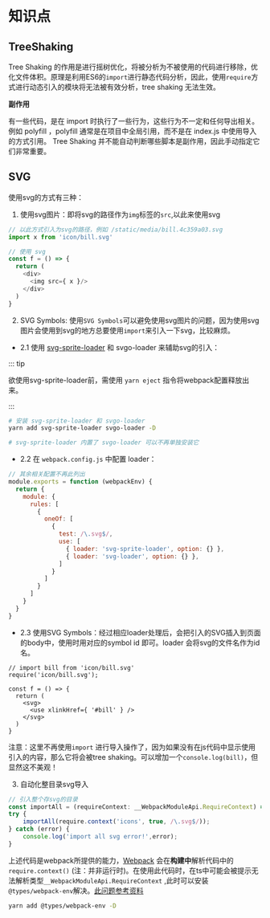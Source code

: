 # 知识点

## TreeShaking

Tree Shaking 的作用是进行摇树优化，将被分析为不被使用的代码进行移除，优化文件体积。原理是利用ES6的`import`进行静态代码分析，因此，使用`require`方式进行动态引入的模块将无法被有效分析，tree shaking
无法生效。

**副作用**

有一些代码，是在 import 时执行了一些行为，这些行为不一定和任何导出相关。例如 polyfill ，polyfill 通常是在项目中全局引用，而不是在 index.js 中使用导入的方式引用。 Tree Shaking
并不能自动判断哪些脚本是副作用，因此手动指定它们非常重要。

## SVG

使用svg的方式有三种：

1. 使用svg图片：即将svg的路径作为`img`标签的`src`,以此来使用svg

```javascript
// 以此方式引入为svg的路径，例如 /static/media/bill.4c359a03.svg
import x from 'icon/bill.svg'

// 使用 svg
const f = () => {
  return (
    <div>
      <img src={ x }/>
    </div>
  )
}
```

2. SVG Symbols: 使用`SVG Symbols`可以避免使用svg图片的问题，因为使用svg图片会使用到svg的地方总要使用`import`来引入一下svg，比较麻烦。

* 2.1 使用 [svg-sprite-loader](https://github.com/JetBrains/svg-sprite-loader) 和 svgo-loader 来辅助svg的引入：

::: tip

欲使用svg-sprite-loader前，需使用 `yarn eject` 指令将webpack配置释放出来。

:::

```bash
# 安装 svg-sprite-loader 和 svgo-loader
yarn add svg-sprite-loader svgo-loader -D

# svg-sprite-loader 内置了 svgo-loader 可以不再单独安装它
```

- 2.2 在 `webpack.config.js` 中配置 loader：

```javascript
// 其余相关配置不再此列出
module.exports = function (webpackEnv) {
  return {
    module: {
      rules: [
        {
          oneOf: [
            {
              test: /\.svg$/,
              use: [
                { loader: 'svg-sprite-loader', option: {} },
                { loader: 'svg-loader', option: {} },
              ]
            }
          ]
        }
      ]
    }
  }
}
```

- 2.3 使用SVG Symbols：经过相应loader处理后，会把引入的SVG插入到页面的body中，使用时用对应的symbol id 即可。loader 会将svg的文件名作为id名。

```tsx
// import bill from 'icon/bill.svg'
require('icon/bill.svg');

const f = () => {
  return (
    <svg>
      <use xlinkHref={ '#bill' } />
    </svg>
  )
}
```

注意：这里不再使用`import` 进行导入操作了，因为如果没有在js代码中显示使用引入的内容，那么它将会被tree shaking。可以增加一个`console.log(bill)`，但显然这不美观！

3. 自动化整目录svg导入

```ts
// 引入整个存svg的目录
const importAll = (requireContext: __WebpackModuleApi.RequireContext) => requireContext.keys().forEach(requireContext);
try {
    importAll(require.context('icons', true, /\.svg$/));
} catch (error) {
    console.log('import all svg error!',error);
}
```

上述代码是webpack所提供的能力，[Webpack](https://webpack.docschina.org/guides/dependency-management/#requirecontext) 会在**构建中**解析代码中的`require.context()` (注：并非运行时)。在使用此代码时，在ts中可能会被提示无法解析类型`__WebpackModuleApi.RequireContext` ,此时可以安装`@types/webpack-env`解决。[此问题参考资料](https://stackoverflow.com/questions/40568176/webpack-typescript-module-hot-does-not-exist)

```bash
yarn add @types/webpack-env -D
```


